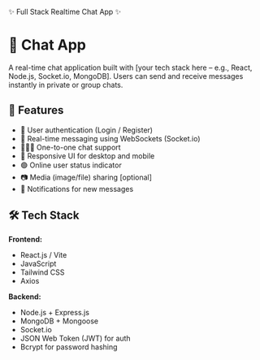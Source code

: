 ✨ Full Stack Realtime Chat App ✨


# 💬 Chat App

A real-time chat application built with [your tech stack here – e.g., React, Node.js, Socket.io, MongoDB]. Users can send and receive messages instantly in private or group chats.

## 🚀 Features

- 🔐 User authentication (Login / Register)
- 💬 Real-time messaging using WebSockets (Socket.io)
- 🧑‍🤝‍🧑 One-to-one chat support
- 📱 Responsive UI for desktop and mobile
- 🟢 Online user status indicator
- 📷 Media (image/file) sharing [optional]
- 🔔 Notifications for new messages

## 🛠️ Tech Stack

**Frontend:**
- React.js / Vite
- JavaScript
- Tailwind CSS
- Axios

**Backend:**
- Node.js + Express.js
- MongoDB + Mongoose
- Socket.io
- JSON Web Token (JWT) for auth
- Bcrypt for password hashing



